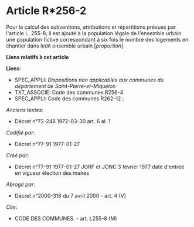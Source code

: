 # Article R*256-2

Pour le calcul des subventions, attributions et répartitions prévues par l'article L. 255-8, il est ajouté à la population
légale de l'ensemble urbain une population fictive correspondant à six fois le nombre des logements en chantier dans ledit
ensemble urbain [*proportion*].

**Liens relatifs à cet article**

**Liens**:

  - SPEC_APPLI: *Dispositions non applicables aux communes du département de Saint-Pierre-et-Miquelon*
  - TXT_ASSOCIE: Code des communes R256-4
  - SPEC_APPLI: Code des communes R262-12 :

_Anciens textes_:

  - Décret n°72-248 1972-03-30 art. 6 al. 1

_Codifié par_:

  - Décret n°77-91 1977-01-27

_Créé par_:

  - Décret n°77-91 1977-01-27 JORF et JONC 3 février 1977 date d'entrée en vigueur élection des maires

_Abrogé par_:

  - Décret n°2000-318 du 7 avril 2000 - art. 4 (V)

_Cite_:

  - CODE DES COMMUNES. - art. L255-8 (M)
